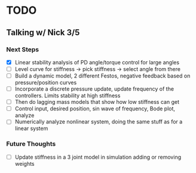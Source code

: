 # TODO

## Talking w/ Nick 3/5

### Next Steps
- [x] Linear stability analysis of PD angle/torque control for large angles
- [ ] Level curve for stiffness -> pick stiffness -> select angle from there
- [ ] Build a dynamic model, 2 different Festos, negative feedback based on pressure/position curves
- [ ] Incorporate a discrete pressure update, update frequency of the controllers. Limits stability at high stiffness
- [ ] Then do lagging mass models that show how low stiffness can get
- [ ] Control input, desired position, sin wave of frequency, Bode plot, analyze
- [ ] Numerically analyze nonlinear system, doing the same stuff as for a linear system

### Future Thoughts
- [ ] Update stiffness in a 3 joint model in simulation adding or removing weights
